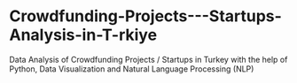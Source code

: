 # Crowdfunding-Projects---Startups-Analysis-in-T-rkiye
Data Analysis of Crowdfunding Projects / Startups in Turkey with the help of Python, Data Visualization and Natural Language Processing (NLP)
